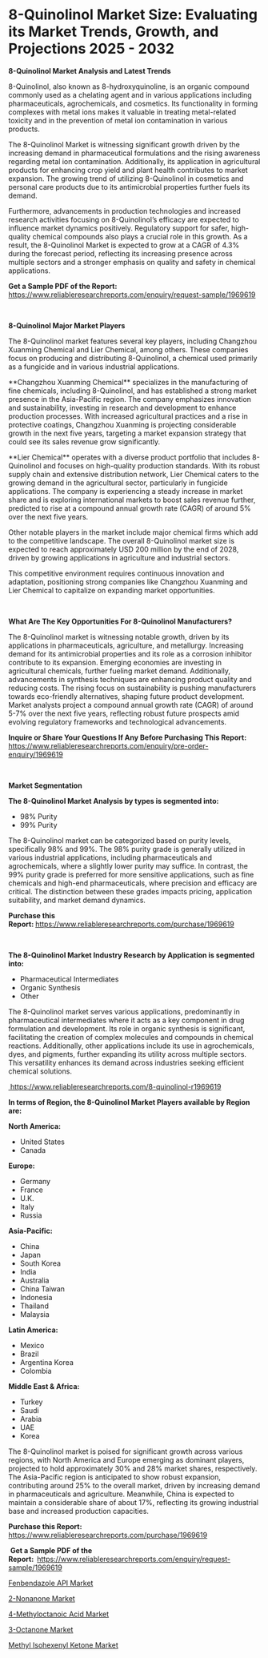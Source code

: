 <p><h1>8-Quinolinol Market Size: Evaluating its Market Trends, Growth, and Projections 2025 - 2032</h1></p><p><strong>8-Quinolinol Market Analysis and Latest Trends</strong></p>
<p><p>8-Quinolinol, also known as 8-hydroxyquinoline, is an organic compound commonly used as a chelating agent and in various applications including pharmaceuticals, agrochemicals, and cosmetics. Its functionality in forming complexes with metal ions makes it valuable in treating metal-related toxicity and in the prevention of metal ion contamination in various products.</p><p>The 8-Quinolinol Market is witnessing significant growth driven by the increasing demand in pharmaceutical formulations and the rising awareness regarding metal ion contamination. Additionally, its application in agricultural products for enhancing crop yield and plant health contributes to market expansion. The growing trend of utilizing 8-Quinolinol in cosmetics and personal care products due to its antimicrobial properties further fuels its demand.</p><p>Furthermore, advancements in production technologies and increased research activities focusing on 8-Quinolinol’s efficacy are expected to influence market dynamics positively. Regulatory support for safer, high-quality chemical compounds also plays a crucial role in this growth. As a result, the 8-Quinolinol Market is expected to grow at a CAGR of 4.3% during the forecast period, reflecting its increasing presence across multiple sectors and a stronger emphasis on quality and safety in chemical applications.</p></p>
<p><strong>Get a Sample PDF of the Report:&nbsp;</strong> <a href="https://www.reliableresearchreports.com/enquiry/request-sample/1969619?utm_campaign=34&utm_medium=2&utm_source=Github&utm_content=ia&utm_term=04022025&utm_id=8-quinolinol">https://www.reliableresearchreports.com/enquiry/request-sample/1969619</a></p>
<p>&nbsp;</p>
<p><strong>8-Quinolinol Major Market Players</strong></p>
<p><p>The 8-Quinolinol market features several key players, including Changzhou Xuanming Chemical and Lier Chemical, among others. These companies focus on producing and distributing 8-Quinolinol, a chemical used primarily as a fungicide and in various industrial applications.</p><p>**Changzhou Xuanming Chemical** specializes in the manufacturing of fine chemicals, including 8-Quinolinol, and has established a strong market presence in the Asia-Pacific region. The company emphasizes innovation and sustainability, investing in research and development to enhance production processes. With increased agricultural practices and a rise in protective coatings, Changzhou Xuanming is projecting considerable growth in the next five years, targeting a market expansion strategy that could see its sales revenue grow significantly.</p><p>**Lier Chemical** operates with a diverse product portfolio that includes 8-Quinolinol and focuses on high-quality production standards. With its robust supply chain and extensive distribution network, Lier Chemical caters to the growing demand in the agricultural sector, particularly in fungicide applications. The company is experiencing a steady increase in market share and is exploring international markets to boost sales revenue further, predicted to rise at a compound annual growth rate (CAGR) of around 5% over the next five years.</p><p>Other notable players in the market include major chemical firms which add to the competitive landscape. The overall 8-Quinolinol market size is expected to reach approximately USD 200 million by the end of 2028, driven by growing applications in agriculture and industrial sectors.</p><p>This competitive environment requires continuous innovation and adaptation, positioning strong companies like Changzhou Xuanming and Lier Chemical to capitalize on expanding market opportunities.</p></p>
<p>&nbsp;</p>
<p><strong>What Are The Key Opportunities For 8-Quinolinol Manufacturers?</strong></p>
<p><p>The 8-Quinolinol market is witnessing notable growth, driven by its applications in pharmaceuticals, agriculture, and metallurgy. Increasing demand for its antimicrobial properties and its role as a corrosion inhibitor contribute to its expansion. Emerging economies are investing in agricultural chemicals, further fueling market demand. Additionally, advancements in synthesis techniques are enhancing product quality and reducing costs. The rising focus on sustainability is pushing manufacturers towards eco-friendly alternatives, shaping future product development. Market analysts project a compound annual growth rate (CAGR) of around 5-7% over the next five years, reflecting robust future prospects amid evolving regulatory frameworks and technological advancements.</p></p>
<p><strong>Inquire or Share Your Questions If Any Before Purchasing This Report:</strong> <a href="https://www.reliableresearchreports.com/enquiry/pre-order-enquiry/1969619?utm_campaign=34&utm_medium=2&utm_source=Github&utm_content=ia&utm_term=04022025&utm_id=8-quinolinol">https://www.reliableresearchreports.com/enquiry/pre-order-enquiry/1969619</a></p>
<p>&nbsp;</p>
<p><strong>Market Segmentation</strong></p>
<p><strong>The 8-Quinolinol Market Analysis by types is segmented into:</strong></p>
<p><ul><li>98% Purity</li><li>99% Purity</li></ul></p>
<p><p>The 8-Quinolinol market can be categorized based on purity levels, specifically 98% and 99%. The 98% purity grade is generally utilized in various industrial applications, including pharmaceuticals and agrochemicals, where a slightly lower purity may suffice. In contrast, the 99% purity grade is preferred for more sensitive applications, such as fine chemicals and high-end pharmaceuticals, where precision and efficacy are critical. The distinction between these grades impacts pricing, application suitability, and market demand dynamics.</p></p>
<p><strong>Purchase this Report:&nbsp;</strong><a href="https://www.reliableresearchreports.com/purchase/1969619?utm_campaign=34&utm_medium=2&utm_source=Github&utm_content=ia&utm_term=04022025&utm_id=8-quinolinol">https://www.reliableresearchreports.com/purchase/1969619</a></p>
<p>&nbsp;</p>
<p><strong>The 8-Quinolinol Market Industry Research by Application is segmented into:</strong></p>
<p><ul><li>Pharmaceutical Intermediates</li><li>Organic Synthesis</li><li>Other</li></ul></p>
<p><p>The 8-Quinolinol market serves various applications, predominantly in pharmaceutical intermediates where it acts as a key component in drug formulation and development. Its role in organic synthesis is significant, facilitating the creation of complex molecules and compounds in chemical reactions. Additionally, other applications include its use in agrochemicals, dyes, and pigments, further expanding its utility across multiple sectors. This versatility enhances its demand across industries seeking efficient chemical solutions.</p></p>
<p><a href="https://www.reliableresearchreports.com/8-quinolinol-r1969619?utm_campaign=34&utm_medium=2&utm_source=Github&utm_content=ia&utm_term=04022025&utm_id=8-quinolinol">&nbsp;https://www.reliableresearchreports.com/8-quinolinol-r1969619</a></p>
<p><strong>In terms of Region, the 8-Quinolinol Market Players available by Region are:</strong></p>
<p>
    <p> <strong> North America: </strong>
        <ul>
            <li>United States</li>
            <li>Canada</li>
        </ul>
        </p> 
    <p> <strong> Europe: </strong>
        <ul>
            <li>Germany</li>
            <li>France</li>
            <li>U.K.</li>
            <li>Italy</li>
            <li>Russia</li>
        </ul>
        </p> 
    <p> <strong> Asia-Pacific: </strong>
        <ul>
            <li>China</li>
            <li>Japan</li>
            <li>South Korea</li>
            <li>India</li>
            <li>Australia</li>
            <li>China Taiwan</li>
            <li>Indonesia</li>
            <li>Thailand</li>
            <li>Malaysia</li>
        </ul>
        </p> 
    <p> <strong> Latin America: </strong>
        <ul>
            <li>Mexico</li>
            <li>Brazil</li>
            <li>Argentina Korea</li>
            <li>Colombia</li>
        </ul>
        </p> 
    <p> <strong> Middle East & Africa: </strong>
        <ul>
            <li>Turkey</li>
            <li>Saudi</li>
            <li>Arabia</li>
            <li>UAE</li>
            <li>Korea</li>
        </ul>
    </p>
    </p>
<p><p>The 8-Quinolinol market is poised for significant growth across various regions, with North America and Europe emerging as dominant players, projected to hold approximately 30% and 28% market shares, respectively. The Asia-Pacific region is anticipated to show robust expansion, contributing around 25% to the overall market, driven by increasing demand in pharmaceuticals and agriculture. Meanwhile, China is expected to maintain a considerable share of about 17%, reflecting its growing industrial base and increased production capacities.</p></p>
<p><strong>Purchase this Report: </strong><a href="https://www.reliableresearchreports.com/purchase/1969619?utm_campaign=34&utm_medium=2&utm_source=Github&utm_content=ia&utm_term=04022025&utm_id=8-quinolinol">https://www.reliableresearchreports.com/purchase/1969619</a></p>
<p>&nbsp;<strong>Get a Sample PDF of the Report:&nbsp;&nbsp;</strong><a href="https://www.reliableresearchreports.com/enquiry/request-sample/1969619?utm_campaign=34&utm_medium=2&utm_source=Github&utm_content=ia&utm_term=04022025&utm_id=8-quinolinol">https://www.reliableresearchreports.com/enquiry/request-sample/1969619</a></p>
<p><strong></strong></p>
<p><p><a href="https://github.com/arvelm4nthig/Market-Research-Report-List-1/blob/main/fenbendazole-api-market.md?utm_campaign=34&utm_medium=2&utm_source=Github&utm_content=ia&utm_term=04022025&utm_id=8-quinolinol">Fenbendazole API Market</a></p><p><a href="https://github.com/phumlaaijem/Market-Research-Report-List-1/blob/main/2-nonanone-market.md?utm_campaign=34&utm_medium=2&utm_source=Github&utm_content=ia&utm_term=04022025&utm_id=8-quinolinol">2-Nonanone Market</a></p><p><a href="https://github.com/memorirummy/Market-Research-Report-List-1/blob/main/4-methyloctanoic-acid-market.md?utm_campaign=34&utm_medium=2&utm_source=Github&utm_content=ia&utm_term=04022025&utm_id=8-quinolinol">4-Methyloctanoic Acid Market</a></p><p><a href="https://github.com/xanaanenkaly/Market-Research-Report-List-1/blob/main/3-octanone-market.md?utm_campaign=34&utm_medium=2&utm_source=Github&utm_content=ia&utm_term=04022025&utm_id=8-quinolinol">3-Octanone Market</a></p><p><a href="https://github.com/jaquelynhasenaue8/Market-Research-Report-List-1/blob/main/methyl-isohexenyl-ketone-market.md?utm_campaign=34&utm_medium=2&utm_source=Github&utm_content=ia&utm_term=04022025&utm_id=8-quinolinol">Methyl Isohexenyl Ketone Market</a></p></p>